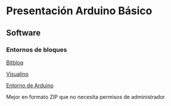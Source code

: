 # Presentación Arduino Básico

## Software

### Entornos de bloques

[Bitbloq](http://bitbloq.bq.com/)

[Visualino](http://www.visualino.net/index.es.html)

[Entorno de Arduino](https://www.arduino.cc/download_handler.php?f=/arduino-1.8.1-windows.zip)

Mejor en formato ZIP que no necesita permisos de administrador
